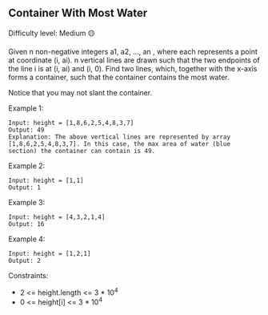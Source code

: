 ## Container With Most Water
Difficulty level: Medium :yellow_circle:

Given n non-negative integers a1, a2, ..., an , where each represents a point at coordinate (i, ai). n vertical lines are drawn such that the two endpoints of the line i is at (i, ai) and (i, 0). Find two lines, which, together with the x-axis forms a container, such that the container contains the most water.

Notice that you may not slant the container.

Example 1:
```
Input: height = [1,8,6,2,5,4,8,3,7]
Output: 49
Explanation: The above vertical lines are represented by array [1,8,6,2,5,4,8,3,7]. In this case, the max area of water (blue section) the container can contain is 49.
```
Example 2:
```
Input: height = [1,1]
Output: 1
```
Example 3:
```
Input: height = [4,3,2,1,4]
Output: 16
```
Example 4:
```
Input: height = [1,2,1]
Output: 2
``` 

Constraints:

- 2 <= height.length <= 3 * 10<sup>4</sup>
- 0 <= height[i] <= 3 * 10<sup>4</sup>
